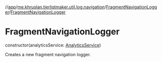 //[app](../../../index.md)/[me.khruslan.tierlistmaker.util.log.navigation](../index.md)/[FragmentNavigationLogger](index.md)/[FragmentNavigationLogger](-fragment-navigation-logger.md)

# FragmentNavigationLogger

constructor(analyticsService: [AnalyticsService](../../me.khruslan.tierlistmaker.util.analytics/-analytics-service/index.md))

Creates a new fragment navigation logger.
